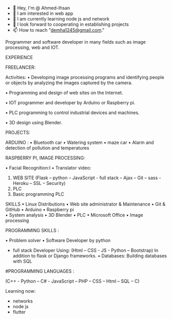 - 👋 Hey, I'm @ Ahmed-Ihsan
- 👀 I am interested in web app
- 🌱 I am currently learning node js and network
- 💞️ I look forward to cooperating in establishing projects
- 📫 How to reach "demha1245@gmail.com."

Programmer and software developer in many fields such as image processing, web and IOT.

EXPERIENCE 

FREELANCER:

Activities: 
•	Developing image processing programs and identifying people or objects by analyzing the images captured by the camera.

•	Programming and design of web sites on the Internet.

•	IOT programmer and developer by Arduino or Raspberry pi.

•	PLC programming to control industrial devices and machines.

•	3D design using Blender.

PROJECTS:

ARDUINO :
•	Bluetooth car
•	Watering system
•	maze car
•	Alarm and detection of pollution and temperatures	

RASPBERRY PI, IMAGE PROCESSING:

•	Facial Recognition:ا
•	Translator video:
1.	WEB SITE
(Flask – python – JavaScript - full stack – Ajax – Git – sass - Heroku – SSL – Security)
2.	PLC
3.	Basic programming PLC	


SKILLS
•	Linux Distributions 
•	Web site administrator & Maintenance
•	Git & GitHub
•	Arduino
•	Raspberry pi	
•	System analysis
•	3D Blender
•	PLC
•	Microsoft Office
•	Image processing

PROGRAMMING SKILLS :

•	Problem solver
•	Software Developer by python
- full stack Developer
	Using:
(Html – CSS - JS - Python – Bootstrap) In addition to flask or Django frameworks.
•	Databases: Building databases with SQL

#PROGRAMMING LANGUAGES :

(C++ - Python – C# - JavaScript – PHP – CSS – Html – SQL – C)

Learning now:
- networks 
- node js
- flutter


<!---
Ahmed-Ihsan/Ahmed-Ihsan is a ✨ special ✨ repository because its `README.md` (this file) appears on your GitHub profile.
You can click the Preview link to take a look at your changes.
--->

